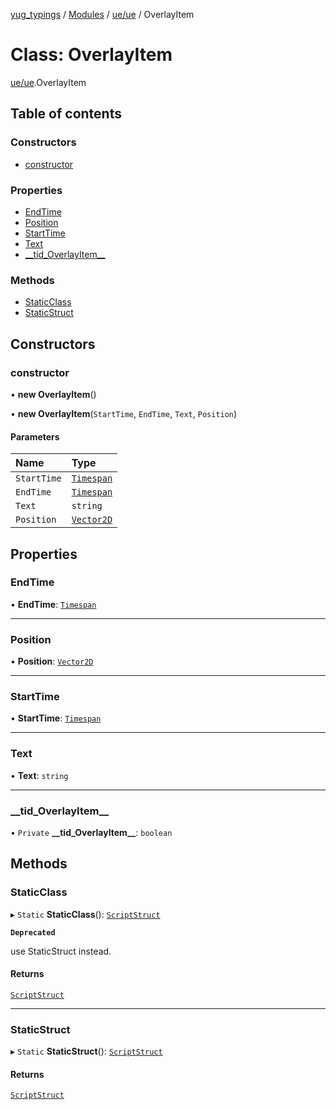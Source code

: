 [yug_typings](../README.md) / [Modules](../modules.md) / [ue/ue](../modules/ue_ue.md) / OverlayItem

# Class: OverlayItem

[ue/ue](../modules/ue_ue.md).OverlayItem

## Table of contents

### Constructors

- [constructor](ue_ue.OverlayItem.md#constructor)

### Properties

- [EndTime](ue_ue.OverlayItem.md#endtime)
- [Position](ue_ue.OverlayItem.md#position)
- [StartTime](ue_ue.OverlayItem.md#starttime)
- [Text](ue_ue.OverlayItem.md#text)
- [\_\_tid\_OverlayItem\_\_](ue_ue.OverlayItem.md#__tid_overlayitem__)

### Methods

- [StaticClass](ue_ue.OverlayItem.md#staticclass)
- [StaticStruct](ue_ue.OverlayItem.md#staticstruct)

## Constructors

### constructor

• **new OverlayItem**()

• **new OverlayItem**(`StartTime`, `EndTime`, `Text`, `Position`)

#### Parameters

| Name | Type |
| :------ | :------ |
| `StartTime` | [`Timespan`](ue_ue.Timespan.md) |
| `EndTime` | [`Timespan`](ue_ue.Timespan.md) |
| `Text` | `string` |
| `Position` | [`Vector2D`](ue_ue_s.Vector2D.md) |

## Properties

### EndTime

• **EndTime**: [`Timespan`](ue_ue.Timespan.md)

___

### Position

• **Position**: [`Vector2D`](ue_ue_s.Vector2D.md)

___

### StartTime

• **StartTime**: [`Timespan`](ue_ue.Timespan.md)

___

### Text

• **Text**: `string`

___

### \_\_tid\_OverlayItem\_\_

• `Private` **\_\_tid\_OverlayItem\_\_**: `boolean`

## Methods

### StaticClass

▸ `Static` **StaticClass**(): [`ScriptStruct`](ue_ue.ScriptStruct.md)

**`Deprecated`**

use StaticStruct instead.

#### Returns

[`ScriptStruct`](ue_ue.ScriptStruct.md)

___

### StaticStruct

▸ `Static` **StaticStruct**(): [`ScriptStruct`](ue_ue.ScriptStruct.md)

#### Returns

[`ScriptStruct`](ue_ue.ScriptStruct.md)
